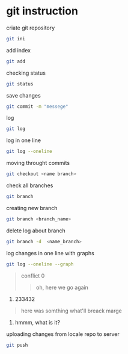 # git instruction
criate git repository
```sh 
git ini
```
add index
```sh
git add
```
checking status
```sh
git status
```
save changes
```sh
git commit -m "messege"
```
log 
```sh
git log 
```
log in one line
```sh
git log --oneline
```
moving throught commits
```sh
git checkout <name branch>
```
check all branches
```sh
git branch
```
creating new branch
```sh
git branch <branch_name>
```
delete log about branch
```sh 
git branch -d  <name_branch>
```
log changes in one line with graphs
```sh
git log --oneline --graph
```
>conflict 0
>>oh, here we go again 
1. 233432
  
>here was somthing what'll breack marge
1. hmmm, what is it?

uploading changes from locale repo to server
```sh
git push
```

